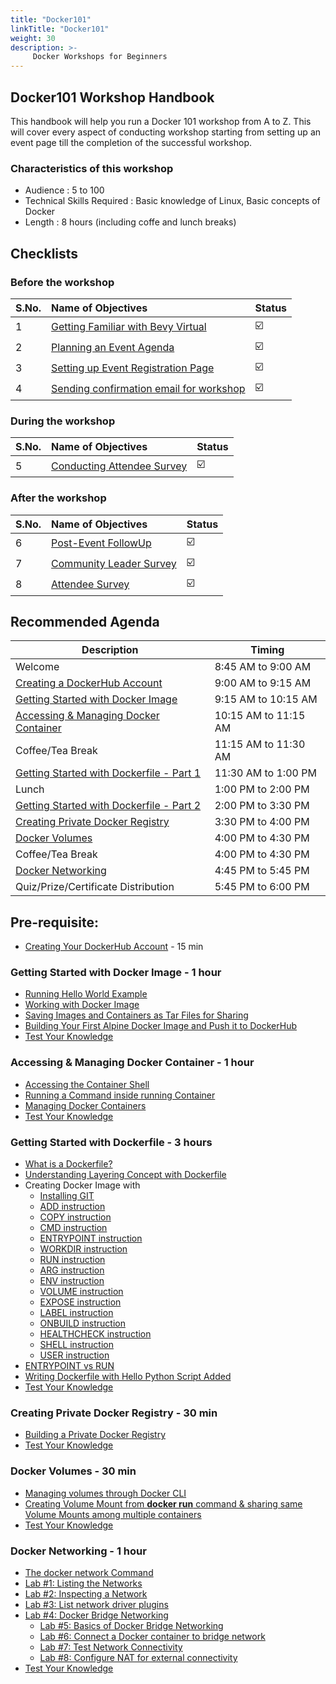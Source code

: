 ```yaml
---
title: "Docker101"
linkTitle: "Docker101"
weight: 30
description: >-
     Docker Workshops for Beginners
---
```


## Docker101 Workshop Handbook

This handbook will help you run a Docker 101 workshop from A to Z. This will cover every aspect of conducting workshop starting from setting up an event page till the completion of the successful workshop. 

### Characteristics of this workshop

- Audience : 5 to 100
- Technical Skills Required : Basic knowledge of Linux, Basic concepts of Docker
- Length : 8 hours (including coffe and lunch breaks)


## Checklists 

### Before the workshop

S.No. | Name of Objectives | Status | 
:------------ | :-------------| :-------------|
1 | [Getting Familiar with Bevy Virtual](/housekeeping/virtual/README.md) |  ☑️ |
2 | [Planning an Event Agenda](/housekeeping/plan-an-event-agenda/README.md) |  ☑️ |
3 | [Setting up Event Registration Page](/housekeeping/event/README.md) | ☑️ |
4 | [Sending confirmation email for workshop](/housekeeping/email/README.md) |  ☑️ |

### During the workshop

S.No. | Name of Objectives | Status | 
:------------ | :-------------| :-------------|
5 | [Conducting Attendee Survey](/housekeeping/attendeesurvey/README.md) |  ☑️ |

### After the workshop

S.No. | Name of Objectives | Status | 
:------------ | :-------------| :-------------|
6 | [Post-Event FollowUp](/housekeeping/postevent/README.md) |  ☑️ |
7 | [Community Leader Survey](/housekeeping/clsurvey/README.md)  |  ☑️ |
8 | [Attendee Survey](/housekeeping/attendeesurvey/README.md)  |  ☑️ |

## Recommended Agenda

| Description | Timing |
| --- | --- |
| Welcome | 8:45 AM to 9:00 AM |
| [Creating a DockerHub Account](dockerhub/dockerhub.md) | 9:00 AM to 9:15 AM |
| [Getting Started with Docker Image](#getting-started-with-docker-image---1-hour) | 9:15 AM to 10:15 AM |
| [Accessing & Managing Docker Container](#accessing--managing-docker-container---1-hour) | 10:15 AM to 11:15 AM |
| Coffee/Tea Break | 11:15 AM to 11:30 AM |
| [Getting Started with Dockerfile - Part 1](#getting-started-with-dockerfile---3-hours) | 11:30 AM to 1:00 PM|
| Lunch | 1:00 PM to 2:00 PM |
| [Getting Started with Dockerfile - Part 2](#getting-started-with-dockerfile---3-hours)| 2:00 PM to 3:30 PM |
| [Creating Private Docker Registry](#creating-private-docker-registry---30-min) | 3:30 PM to 4:00 PM|
| [Docker Volumes](#docker-volumes---30-min) | 4:00 PM to 4:30 PM |
| Coffee/Tea Break | 4:00 PM to 4:30 PM |
| [Docker Networking](#docker-networking---1-hour) | 4:45 PM to 5:45 PM |
| Quiz/Prize/Certificate Distribution | 5:45 PM to 6:00 PM |



## Pre-requisite:

- [Creating Your DockerHub Account](dockerhub/dockerhub.md) - 15 min

### Getting Started with Docker Image - 1 hour

- [Running Hello World Example](/helloworld/README.md)  
- [Working with Docker Image](/beginners/workingwithdockerimage/workingwithdockerimage.md) 
- [Saving Images and Containers as Tar Files for Sharing](/beginners/saving-images-as-tar/README.md)
- [Building Your First Alpine Docker Image and Push it to DockerHub](/building/building-your-first-alpine-container.md)
- [Test Your Knowledge](/beginners/quiz1/README.md)

###  Accessing & Managing Docker Container - 1 hour

- [Accessing the Container Shell](/beginners/accessing-the-container/README.md)
- [Running a Command inside running Container](/beginners/running-command-inside-running-container/README.md)
- [Managing Docker Containers](/beginners/managing-containers/README.md)
- [Test Your Knowledge](/beginners/quiz2/README.md)

### Getting Started with Dockerfile - 3 hours

- [What is a Dockerfile?](/beginners/dockerfile/what-is-dockerfile/README.md)
- [Understanding Layering Concept with Dockerfile](/beginners/dockerfile/layering-dockerfile/README.md)
- Creating Docker Image with
   - [Installing GIT](/beginners/dockerfile/lab-create-image/01-with-git.md)
   - [ADD instruction](/beginners/dockerfile/lab-create-image/02-with-ADD.md)
   - [COPY instruction](/beginners/dockerfile/lab-create-image/03-with-COPY.md)
   - [CMD instruction](/beginners/dockerfile/lab-create-image/04-with-CMD.md)
   - [ENTRYPOINT instruction](/beginners/dockerfile/lab-create-image/05-with-ENTRYPOINT.md)
   - [WORKDIR instruction](/beginners/dockerfile/lab-create-image/06-with-WORKDIR.md)
   - [RUN instruction](/beginners/dockerfile/lab-create-image/07-with-EXPOSE.md)
   - [ARG instruction](/beginners/dockerfile/lab-create-image/08-with-ARG.md)
   - [ENV instruction](/beginners/dockerfile/lab-create-image/09-with-ENV.md)
   - [VOLUME instruction](/beginners/dockerfile/lab-create-image/10-with-VOLUME.md)
   - [EXPOSE instruction](/beginners/dockerfile/lab-create-image/11-with-EXPOSE.md)
   - [LABEL instruction](/beginners/dockerfile/lab-create-image/12-with-LABEL.md)
   - [ONBUILD instruction](/beginners/dockerfile/lab-create-image/13-with-ONBUILD.md)
   - [HEALTHCHECK instruction](/beginners/dockerfile/lab-create-image/14-with-HEALTHCHECK.md)
   - [SHELL instruction](/beginners/dockerfile/lab-create-image/15-with-SHELL.md)
   - [USER instruction](/beginners/dockerfile/lab-create-image/16-with-USER.md)
- [ENTRYPOINT vs RUN](/beginners/dockerfile/entrypoint-vs-run/)
- [Writing Dockerfile with Hello Python Script Added](/beginners/dockerfile/lab_dockerfile_python/)
- [Test Your Knowledge](/beginners/dockerfile/quiz3/README.md)

### Creating Private Docker Registry - 30 min

- [Building a Private Docker Registry](/beginners/docker-registry/README.md)
- [Test Your Knowledge](/beginners/docker-registry/quiz4/README.md)

### Docker Volumes - 30 min

- [Managing volumes through Docker CLI](/beginners/volume/manage-via-cli/README.md)
- [Creating Volume Mount from **docker run** command & sharing same Volume Mounts among multiple containers](/beginners/volume/with-docker-run/README.md)
- [Test Your Knowledge](/beginners/volume/quiz5/README.md)

### Docker Networking - 1 hour

 - [The docker network Command](/beginners/networking/using-docker-network/README.md)
 - [Lab #1: Listing the Networks](/beginners/networking/using-docker-network/A1-network-basics.md#step-2-list-networks)
 - [Lab #2: Inspecting a Network](/beginners/networking/using-docker-network/A1-network-basics.md#step-3-inspect-a-network)
 - [Lab #3: List network driver plugins](/beginners/networking/using-docker-network/A1-network-basics.md#step-4-list-network-driver-plugins)
 - [Lab #4: Docker Bridge Networking](/beginners/networking/using-docker-network/A2-bridge-networking.md)
   - [Lab #5: Basics of Docker Bridge Networking](/beginners/networking/using-docker-network/A2-bridge-networking.md#step-1-the-default-bridge-network)
   - [Lab #6: Connect a Docker container to bridge network](/beginners/networking/using-docker-network/A2-bridge-networking.md#step-2-connect-a-container)
   - [Lab #7: Test Network Connectivity](/beginners/networking/using-docker-network/A2-bridge-networking.md#step-3-test-network-connectivity)
   - [Lab #8: Configure NAT for external connectivity](/beginners/networking/using-docker-network/A2-bridge-networking.md#step-4-configure-nat-for-external-connectivity)
 - [Test Your Knowledge](/beginners/networking/quiz6/README.md)


